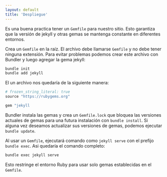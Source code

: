```yaml
---
layout: default
title: 'Despliegue'
---
```


Es una buena practica tener un `Gemfile` para nuestro sitio. Esto garantiza que la versión de jekyll y otras gemas se mantenga constante en diferentes entornos.

Crea un `Gemfile` en la raíz. El archivo debe llamarse `Gemfile` y no debe tener ninguna extensión. Para evitar problemas podemos crear este archivo con Bundler y luego agregar la gema jekyll:

```bash
bundle init
bundle add jekyll
```

El un archivo nos quedaría de la siguiente manera:


```ruby
# frozen_string_literal: true
source "https://rubygems.org"

gem "jekyll
```

Bundler instala las gemas y crea un `Gemfile.lock` que bloquea las versiones actuales de gemas para una futura instalación con `bundle install`. Si alguna vez deseamos actualizar sus versiones de gemas, podemos ejecutar `bundle update`.

Al usar un `Gemfile`, ejecutará comando como `jekyll serve` con el prefijo `bundle exec`. Asi quedaría el comando completo:

```bash
bundle exec jekyll serve
```

Esto restringe el entorno Ruby para usar solo gemas establecidas en el `Gemfile`.